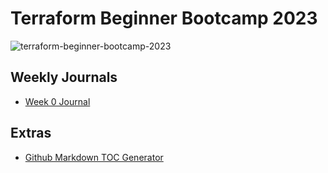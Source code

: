 # Terraform Beginner Bootcamp 2023
![terraform-beginner-bootcamp-2023](https://github.com/mynameisameed/terraform-beginner-bootcamp-2023/assets/16864550/dcf261bf-97ad-4a2e-a29b-34ea330c2d9b)

## Weekly Journals
- [Week 0 Journal](journal/week0.md)

## Extras
- [Github Markdown TOC Generator](https://ecotrust-canada.github.io/markdown-toc/)

